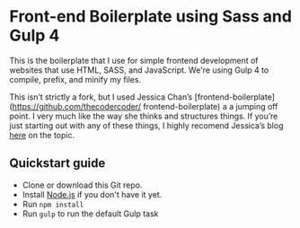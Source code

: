 # Front-end Boilerplate using Sass and Gulp 4

This is the boilerplate that I use for simple frontend development of websites that use HTML, SASS, and JavaScript. We're using Gulp 4 to compile, prefix, and minify my files.

This isn’t strictly a fork, but I used Jessica Chan’s [frontend-boilerplate](https://github.com/thecodercoder/
frontend-boilerplate) a a jumping off point. I very much like the way she thinks and structures things. If you’re just starting out with any of these things, I highly recomend Jessica’s blog [here](https://coder-coder.com/gulp-4-walk-through) on the topic.

## Quickstart guide

* Clone or download this Git repo.
* Install [Node.js](https://nodejs.org/en/) if you don't have it yet.
* Run `npm install`
* Run `gulp` to run the default Gulp task
